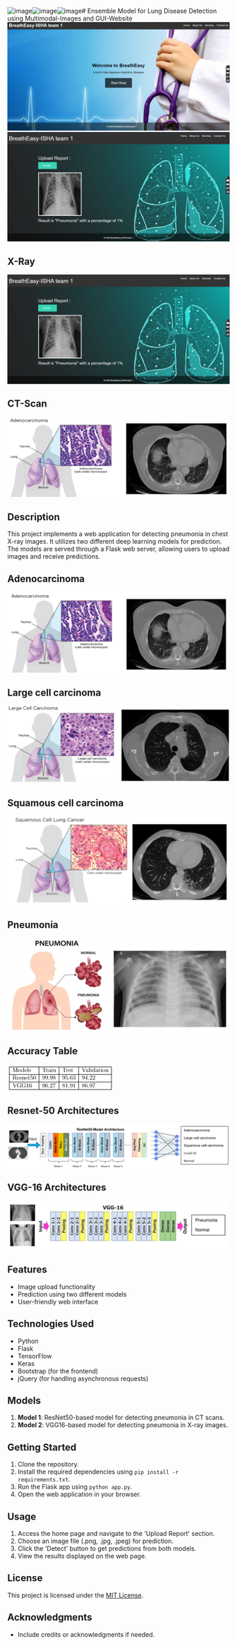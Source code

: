 ![image](https://github.com/sheetallamani/Ensemble-Model-for-Lung-Disease-Detection-using-Multimodal-Images-and-GUI-Website/assets/112767837/dc9f5ba8-6104-468b-8bd4-626052780b7d)![image](https://github.com/sheetallamani/Ensemble-Model-for-Lung-Disease-Detection-using-Multimodal-Images-and-GUI-Website/assets/112767837/af4b1a3f-77e1-410c-a795-d5fbbf9d59a6)![image](https://github.com/sheetallamani/Ensemble-Model-for-Lung-Disease-Detection-using-Multimodal-Images-and-GUI-Website/assets/112767837/52cb3864-81b0-4a8a-a891-f9cd12fd81dd)# Ensemble Model for Lung Disease Detection using Multimodal-Images and GUI-Website
![GitHub Logo](https://raw.githubusercontent.com/sheetallamani/Ensemble-Model-for-Lung-Disease-Detection-using-Multimodal-Images-and-GUI-Website/main/Images/1st%20page.png)
[![GitHub Logo](https://raw.githubusercontent.com/sheetallamani/Ensemble-Model-for-Lung-Disease-Detection-using-Multimodal-Images-and-GUI-Website/main/Images/rxxx.png)](https://raw.githubusercontent.com/sheetallamani/Ensemble-Model-for-Lung-Disease-Detection-using-Multimodal-Images-and-GUI-Website/main/Images/2nd.png)

## X-Ray
![GitHub Logo](https://raw.githubusercontent.com/sheetallamani/Ensemble-Model-for-Lung-Disease-Detection-using-Multimodal-Images-and-GUI-Website/main/Images/rxxx.png)

## CT-Scan
![GitHub Logo](https://github.com/sheetallamani/Ensemble-Model-for-Lung-Disease-Detection-using-Multimodal-Images-and-GUI-Website/blob/main/Images/andro.png)
## Description
 
This project implements a web application for detecting pneumonia in chest X-ray images. It utilizes two different deep learning models for prediction. The models are served through a Flask web server, allowing users to upload images and receive predictions.

## Adenocarcinoma
![GitHub Logo](https://github.com/sheetallamani/Ensemble-Model-for-Lung-Disease-Detection-using-Multimodal-Images-and-GUI-Website/blob/main/Images/andr.png?raw=true)
## Large cell carcinoma
![GitHub Logo](https://github.com/sheetallamani/Ensemble-Model-for-Lung-Disease-Detection-using-Multimodal-Images-and-GUI-Website/blob/main/Images/lar.png?raw=true)
## Squamous cell carcinoma
![GitHub Logo](https://github.com/sheetallamani/Ensemble-Model-for-Lung-Disease-Detection-using-Multimodal-Images-and-GUI-Website/blob/main/Images/sm.png?raw=true)
## Pneumonia
![GitHub Logo](https://github.com/sheetallamani/Ensemble-Model-for-Lung-Disease-Detection-using-Multimodal-Images-and-GUI-Website/blob/main/Images/pno.png?raw=true)

## Accuracy  Table
![GitHub Logo](https://github.com/sheetallamani/Ensemble-Model-for-Lung-Disease-Detection-using-Multimodal-Images-and-GUI-Website/blob/main/Images/ll.png?raw=true)

## Resnet-50 Architectures
![GitHub Logo](https://github.com/sheetallamani/Ensemble-Model-for-Lung-Disease-Detection-using-Multimodal-Images-and-GUI-Website/blob/main/Images/resnet.png?raw=true)
## VGG-16 Architectures
![GitHub Logo](https://github.com/sheetallamani/Ensemble-Model-for-Lung-Disease-Detection-using-Multimodal-Images-and-GUI-Website/blob/main/Images/vgg.png?raw=true)
## Features

- Image upload functionality
- Prediction using two different models
- User-friendly web interface

## Technologies Used

- Python
- Flask
- TensorFlow
- Keras
- Bootstrap (for the frontend)
- jQuery (for handling asynchronous requests)

## Models

1. **Model 1**: ResNet50-based model for detecting pneumonia in CT scans.
2. **Model 2**: VGG16-based model for detecting pneumonia in X-ray images.

## Getting Started

1. Clone the repository.
2. Install the required dependencies using `pip install -r requirements.txt`.
3. Run the Flask app using `python app.py`.
4. Open the web application in your browser.

## Usage

1. Access the home page and navigate to the 'Upload Report' section.
2. Choose an image file (.png, .jpg, .jpeg) for prediction.
3. Click the 'Detect' button to get predictions from both models.
4. View the results displayed on the web page.


## License

This project is licensed under the [MIT License](LICENSE).

## Acknowledgments

- Include credits or acknowledgments if needed.


